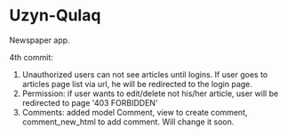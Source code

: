 # Uzyn-Qulaq

Newspaper app.

4th commit:
1) Unauthorized users can not see articles until logins. If user goes to articles page list via url, he will be redirected to the login page. 
2) Permission: if user wants to edit/delete not his/her article, user will be redirected to page '403 FORBIDDEN'
3) Comments: added model Comment, view to create comment, comment_new_html to add comment. Will change it soon.  
